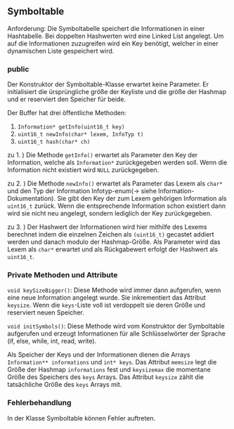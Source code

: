 Symboltable
------
Anforderung: Die Symboltabelle speichert die Informationen in einer Hashtabelle. Bei doppelten Hashwerten wird eine Linked List angelegt. Um auf die Informationen zuzugreifen wird ein Key benötigt, welcher in einer dynamischen Liste gespeichert wird.

### public
Der Konstruktor der Symboltable-Klasse erwartet keine Parameter. Er initialisiert die ürsprüngliche größe der Keyliste und die größe der Hashmap und er reserviert den Speicher für beide.

Der Buffer hat drei öffentliche Methoden: 

1. `Information* getInfo(uint16_t key)`  
2. `uint16_t newInfo(char* lexem, InfoTyp t)` 
3. `uint16_t hash(char* ch)` 

zu 1. ) Die Methode `getInfo()` erwartet als Parameter den Key der Information, welche als `Information*` zurückgegeben werden soll. Wenn die Information nicht existiert wird `NULL` zurückgegeben.

zu 2. ) Die Methode `newInfo()` erwartet als Parameter das Lexem als `char*` und den Typ der Information Infotyp-enum(-> siehe Information-Dokumentation). Sie gibt den Key der zum Lexem gehörigen Information als `uint16_t` zurück. Wenn die entsprechende Information schon existiert dann wird sie nicht neu angelegt, sondern lediglich der Key zurückgegeben.

zu 3. ) Der Hashwert der Informationen wird hier mithilfe des Lexems berechnet indem die einzelnen Zeichen als `(uint16_t)` gecastet addiert werden und danach modulo der Hashmap-Größe. Als Parameter wird das Lexem als `char*` erwartet und als Rückgabewert erfolgt der Hashwert als `uint16_t`.

### Private Methoden und Attribute

`void keySizeBigger()`: Diese Methode wird immer dann aufgerufen, wenn eine neue Information angelegt wurde. Sie inkrementiert das Attribut `keysize`. Wenn die `keys`-Liste voll ist verdoppelt sie deren Größe und reserviert neuen Speicher.

`void initSymbols()`: Diese Methode wird vom Konstruktor der Symboltable aufgerufen und erzeugt Informationen für alle Schlüsselwörter der Sprache (if, else, while, int, read, write).

Als Speicher der Keys und der Informationen dienen die Arrays `Information** informations` und `int* keys`. Das Attribut `memsize` legt die Größe der Hashmap `informations` fest und `keysizemax` die momentane Größe des Speichers des `keys` Arrays. Das Attribut `keysize` zählt die tatsächliche Größe des `keys` Arrays mit.

### Fehlerbehandlung

In der Klasse Symboltable können Fehler auftreten.

